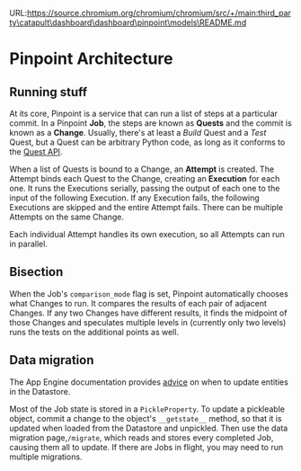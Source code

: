 URL:https://source.chromium.org/chromium/chromium/src/+/main:third_party\catapult\dashboard\dashboard\pinpoint\models\README.md
# Pinpoint Architecture

## Running stuff

At its core, Pinpoint is a service that can run a list of steps at a particular
commit. In a Pinpoint **Job**, the steps are known as **Quests** and the commit
is known as a **Change**. Usually, there's at least a *Build* Quest and a *Test*
Quest, but a Quest can be arbitrary Python code, as long as it conforms to the
[Quest API](quest/README.md).

When a list of Quests is bound to a Change, an **Attempt** is created. The
Attempt binds each Quest to the Change, creating an **Execution** for each one.
It runs the Executions serially, passing the output of each one to the input of
the following Execution. If any Execution fails, the following Executions are
skipped and the entire Attempt fails. There can be multiple Attempts on the same
Change.

Each individual Attempt handles its own execution, so all Attempts can run in
parallel.

## Bisection

When the Job's `comparison_mode` flag is set, Pinpoint automatically chooses
what Changes to run. It compares the results of each pair of adjacent Changes.
If any two Changes have different results, it finds the midpoint of those
Changes and speculates multiple levels in (currently only two levels) runs the
tests on the additional points as well.

## Data migration

The App Engine documentation provides
[advice](https://cloud.google.com/appengine/articles/update_schema) on when to
update entities in the Datastore.

Most of the Job state is stored in a `PickleProperty`. To update a pickleable
object, commit a change to the object's `__getstate__` method, so that it is
updated when loaded from the Datastore and unpickled. Then use the data
migration page,`/migrate`, which reads and stores every completed Job, causing
them all to update. If there are Jobs in flight, you may need to run multiple
migrations.
